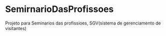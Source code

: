 # SemirnarioDasProfissoes
 Projeto para Seminarios das profissioes, SGV(sistema de gerenciamento de visitantes)
